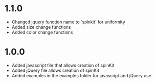 # 1.1.0

* Changed jquery function name to 'spinkit' for uniformity
* Added size change functions
* Added color change functions

# 1.0.0

* Added javascript file that allows creation of spinKit
* Added jQuery file allows creation of spinKit
* Added examples in the examples folder for javascript and jQuery use